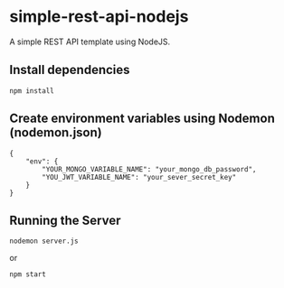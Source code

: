# simple-rest-api-nodejs
A simple REST API template using NodeJS.

## Install dependencies
```
npm install
```

## Create environment variables using Nodemon (nodemon.json)
```
{
    "env": {
        "YOUR_MONGO_VARIABLE_NAME": "your_mongo_db_password",
        "YOU_JWT_VARIABLE_NAME": "your_sever_secret_key"
    }
}
```

## Running the Server
```
nodemon server.js
```
or
```
npm start
```
